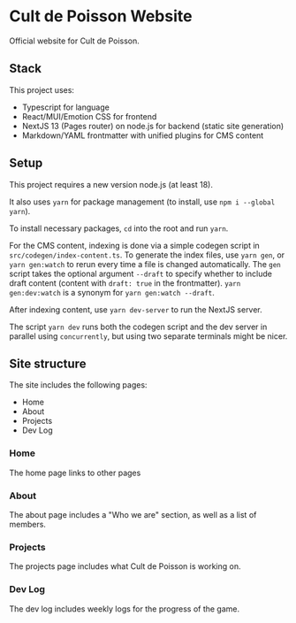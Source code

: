 # Cult de Poisson Website

Official website for Cult de Poisson.

## Stack

This project uses:

- Typescript for language
- React/MUI/Emotion CSS for frontend
- NextJS 13 (Pages router) on node.js for backend (static site generation)
- Markdown/YAML frontmatter with unified plugins for CMS content

## Setup

This project requires a new version node.js (at least 18).

It also uses `yarn` for package management (to install, use `npm i --global yarn`).

To install necessary packages, `cd` into the root and run `yarn`.

For the CMS content, indexing is done via a simple codegen script in `src/codegen/index-content.ts`. To generate the index files, use `yarn gen`, or `yarn gen:watch` to rerun every time a file is changed automatically. The `gen` script takes the optional argument `--draft` to specify whether to include draft content (content with `draft: true` in the frontmatter). `yarn gen:dev:watch` is a synonym for `yarn gen:watch --draft`.

After indexing content, use `yarn dev-server` to run the NextJS server.

The script `yarn dev` runs both the codegen script and the dev server in parallel using `concurrently`, but using two separate terminals might be nicer.

## Site structure

The site includes the following pages:

- Home
- About
- Projects
- Dev Log

### Home

The home page links to other pages

### About

The about page includes a "Who we are" section, as well as a list of members.

### Projects

The projects page includes what Cult de Poisson is working on.

### Dev Log

The dev log includes weekly logs for the progress of the game.
